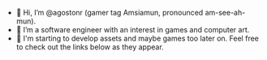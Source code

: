 - 👋 Hi, I’m @agostonr (gamer tag Amsiamun, pronounced am-see-ah-mun). 
- 👀 I’m a software engineer with an interest in games and computer art.
- 🌱 I'm starting to develop assets and maybe games too later on. Feel free to check out the links below as they appear. 
